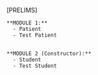 [PRELIMS]

    **MODULE 1:**
      - Patient
      - Test Patient
    
  
    **MODULE 2 (Constructor):**
      - Student
      - Test Student
